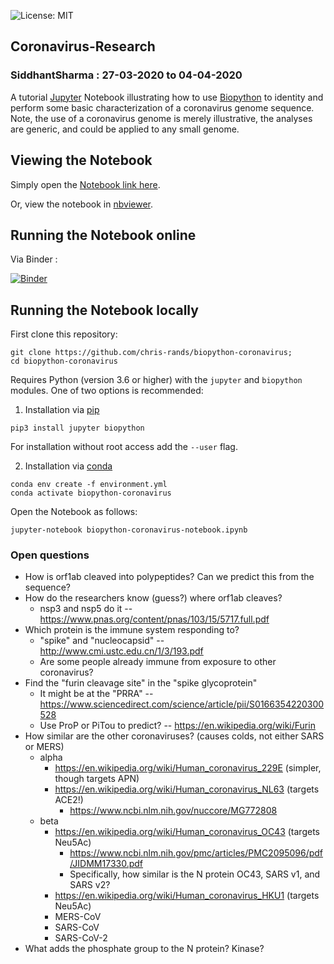 ![License: MIT](https://img.shields.io/badge/License-MIT-blue.svg)
## Coronavirus-Research
### SiddhantSharma : 27-03-2020 to 04-04-2020

A tutorial [Jupyter](https://jupyter.org/) Notebook illustrating how to use [Biopython](https://github.com/biopython/biopython) to identity and perform some basic characterization of a coronavirus genome sequence. Note, the use of a coronavirus genome is merely illustrative, the analyses are generic, and could be applied to any small genome.

## Viewing the Notebook

Simply open the [Notebook link here](https://github.com/ssiddhantsharma/Coronavirus-Research-Tutorial/blob/master/biopython-coronavirus-notebook.ipynb).

Or, view the notebook in [nbviewer](https://nbviewer.jupyter.org/github/ssiddhantsharma/Coronavirus-Research-Tutorial/blob/master/biopython-coronavirus-notebook.ipynb).

## Running the Notebook online

Via Binder :

[![Binder](https://mybinder.org/badge_logo.svg)](https://mybinder.org/v2/gh/ssiddhantsharma/Coronavirus-Research-Tutorial/master?urlpath=https%3A%2F%2Fgithub.com%2Fssiddhantsharma%2FCoronavirus-Research-Tutorial%2Fblob%2Fmaster%2Fbiopython-coronavirus-notebook.ipynb)

## Running the Notebook locally

First clone this repository:
```
git clone https://github.com/chris-rands/biopython-coronavirus;
cd biopython-coronavirus
```

Requires Python (version 3.6 or higher) with the `jupyter` and `biopython` modules. One of two options is recommended:

1) Installation via [pip](https://pip.pypa.io/en/stable/)

```
pip3 install jupyter biopython
```

For installation without root access add the `--user` flag.

2) Installation via [conda](https://docs.conda.io/en/latest/)
  
```
conda env create -f environment.yml
conda activate biopython-coronavirus
```

Open the Notebook as follows:
```
jupyter-notebook biopython-coronavirus-notebook.ipynb
```

### Open questions
- How is orf1ab cleaved into polypeptides? Can we predict this from the sequence?
- How do the researchers know (guess?) where orf1ab cleaves?
  - nsp3 and nsp5 do it -- https://www.pnas.org/content/pnas/103/15/5717.full.pdf
- Which protein is the immune system responding to?
  - "spike" and "nucleocapsid" -- http://www.cmi.ustc.edu.cn/1/3/193.pdf
  - Are some people already immune from exposure to other coronavirus?
- Find the "furin cleavage site" in the "spike glycoprotein"
  - It might be at the "PRRA" -- https://www.sciencedirect.com/science/article/pii/S0166354220300528
  - Use ProP or PiTou to predict? -- https://en.wikipedia.org/wiki/Furin
- How similar are the other coronaviruses? (causes colds, not either SARS or MERS)
  - alpha
    - https://en.wikipedia.org/wiki/Human_coronavirus_229E (simpler, though targets APN)
    - https://en.wikipedia.org/wiki/Human_coronavirus_NL63 (targets ACE2!)
      - https://www.ncbi.nlm.nih.gov/nuccore/MG772808
  - beta
    - https://en.wikipedia.org/wiki/Human_coronavirus_OC43 (targets Neu5Ac)
      - https://www.ncbi.nlm.nih.gov/pmc/articles/PMC2095096/pdf/JIDMM17330.pdf
      - Specifically, how similar is the N protein OC43, SARS v1, and SARS v2?
    - https://en.wikipedia.org/wiki/Human_coronavirus_HKU1 (targets Neu5Ac)
    - MERS-CoV
    - SARS-CoV
    - SARS-CoV-2
- What adds the phosphate group to the N protein? Kinase?


 



